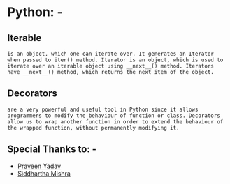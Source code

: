 # Python: -

## Iterable
    is an object, which one can iterate over. It generates an Iterator when passed to iter() method. Iterator is an object, which is used to iterate over an iterable object using __next__() method. Iterators have __next__() method, which returns the next item of the object.


## Decorators
    are a very powerful and useful tool in Python since it allows programmers to modify the behaviour of function or class. Decorators allow us to wrap another function in order to extend the behaviour of the wrapped function, without permanently modifying it.



## Special Thanks to: -
- [Praveen Yadav](https://www.linkedin.com/in/pixiedev)
- [Siddhartha Mishra](https://www.linkedin.com/in/sid0542)
